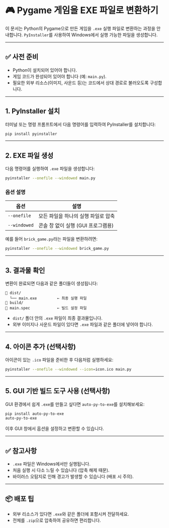 # 🎮 Pygame 게임을 EXE 파일로 변환하기

이 문서는 Python의 Pygame으로 만든 게임을 `.exe` 실행 파일로 변환하는 과정을 안내합니다. `PyInstaller`를 사용하여 Windows에서 실행 가능한 파일을 생성합니다.

---

## ✅ 사전 준비

- Python이 설치되어 있어야 합니다.
- 게임 코드가 완성되어 있어야 합니다 (예: `main.py`).
- 필요한 외부 리소스(이미지, 사운드 등)는 코드에서 상대 경로로 불러오도록 구성합니다.

---

## 1. PyInstaller 설치

터미널 또는 명령 프롬프트에서 다음 명령어를 입력하여 PyInstaller를 설치합니다:

```bash
pip install pyinstaller
```

---

## 2. EXE 파일 생성

다음 명령어를 실행하여 `.exe` 파일을 생성합니다:

```bash
pyinstaller --onefile --windowed main.py
```

### 옵션 설명

| 옵션 | 설명 |
|------|------|
| `--onefile` | 모든 파일을 하나의 실행 파일로 압축 |
| `--windowed` | 콘솔 창 없이 실행 (GUI 프로그램용) |

예를 들어 `brick_game.py`라는 파일을 변환하려면:

```bash
pyinstaller --onefile --windowed brick_game.py
```

---

## 3. 결과물 확인

변환이 완료되면 다음과 같은 폴더들이 생성됩니다:

```
📁 dist/
  └── main.exe         ← 최종 실행 파일
📁 build/
📄 main.spec            ← 빌드 설정 파일
```

- `dist/` 폴더 안의 `.exe` 파일이 최종 결과물입니다.
- 외부 이미지나 사운드 파일이 있다면 `.exe` 파일과 같은 폴더에 넣어야 합니다.

---

## 4. 아이콘 추가 (선택사항)

아이콘이 있는 `.ico` 파일을 준비한 후 다음처럼 실행하세요:

```bash
pyinstaller --onefile --windowed --icon=icon.ico main.py
```

---

## 5. GUI 기반 빌드 도구 사용 (선택사항)

GUI 환경에서 쉽게 `.exe`를 만들고 싶다면 `auto-py-to-exe`를 설치해보세요:

```bash
pip install auto-py-to-exe
auto-py-to-exe
```

이후 GUI 창에서 옵션을 설정하고 변환할 수 있습니다.

---

## ✅ 참고사항

- `.exe` 파일은 Windows에서만 실행됩니다.
- 처음 실행 시 다소 느릴 수 있습니다 (압축 해제 때문).
- 바이러스 오탐지로 인해 경고가 발생할 수 있습니다 (배포 시 주의).

---

## 📦 배포 팁

- 외부 리소스가 있다면 `.exe`와 같은 폴더에 포함시켜 전달하세요.
- 전체를 `.zip`으로 압축하여 공유하면 편리합니다.
